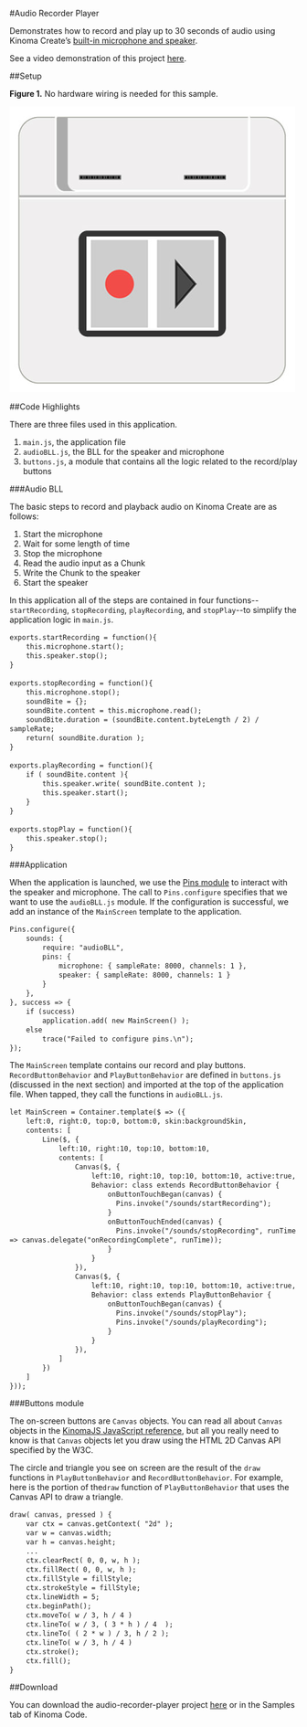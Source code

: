 #Audio Recorder Player

Demonstrates how to record and play up to 30 seconds of audio using Kinoma Create’s [built-in microphone and speaker](../audio).

See a video demonstration of this project [here](https://youtu.be/f3MC-JYgt-k).

<!--
<iframe width="640" height="360" src="https://www.youtube.com/embed/f3MC-JYgt-k?rel=0&amp;controls=1&amp;showinfo=0&autoplay=0" frameborder="0" allowfullscreen></iframe>
-->

##Setup

**Figure 1.** No hardware wiring is needed for this sample.
 
![Setup](img/setup.jpg)

##Code Highlights

There are three files used in this application.

1. `main.js`, the application file
2. `audioBLL.js`, the BLL for the speaker and microphone
3. `buttons.js`, a module that contains all the logic related to the record/play buttons


###Audio BLL

The basic steps to record and playback audio on Kinoma Create are as follows:

1. Start the microphone
2. Wait for some length of time
3. Stop the microphone
3. Read the audio input as a Chunk
4. Write the Chunk to the speaker
5. Start the speaker 

In this application all of the steps are contained in four functions--`startRecording`, `stopRecording`, `playRecording`, and `stopPlay`--to simplify the application logic in `main.js`.

```
exports.startRecording = function(){
	this.microphone.start();
	this.speaker.stop();
}

exports.stopRecording = function(){
	this.microphone.stop();	
	soundBite = {};
	soundBite.content = this.microphone.read();
	soundBite.duration = (soundBite.content.byteLength / 2) / sampleRate;
	return( soundBite.duration );
}

exports.playRecording = function(){
	if ( soundBite.content ){
		this.speaker.write( soundBite.content );
		this.speaker.start();
	}
}

exports.stopPlay = function(){
	this.speaker.stop();
}
```

###Application

When the application is launched, we use the [Pins module](http://kinoma.com/develop/documentation/create-pins-module/) to interact with the speaker and microphone. The call to `Pins.configure` specifies that we want to use the `audioBLL.js` module. If the configuration is successful, we add an instance of the `MainScreen` template to the application.

```
Pins.configure({
	sounds: {
		require: "audioBLL",
		pins: {
			microphone: { sampleRate: 8000, channels: 1 },
			speaker: { sampleRate: 8000, channels: 1 }
		}
	},
}, success => {
	if (success)	
		application.add( new MainScreen() );
	else
		trace("Failed to configure pins.\n");
});
```

The `MainScreen` template contains our record and play buttons. `RecordButtonBehavior` and `PlayButtonBehavior` are defined in `buttons.js` (discussed in the next section) and imported at the top of the application file. When tapped, they call the functions in `audioBLL.js`.

```
let MainScreen = Container.template($ => ({
	left:0, right:0, top:0, bottom:0, skin:backgroundSkin,
	contents: [
		Line($, {
			left:10, right:10, top:10, bottom:10,
			contents: [
				Canvas($, {
					left:10, right:10, top:10, bottom:10, active:true,
					Behavior: class extends RecordButtonBehavior {
						onButtonTouchBegan(canvas) {
						  Pins.invoke("/sounds/startRecording");
						}
						onButtonTouchEnded(canvas) {
						  Pins.invoke("/sounds/stopRecording", runTime => canvas.delegate("onRecordingComplete", runTime));
						}
					}
				}),
				Canvas($, {
					left:10, right:10, top:10, bottom:10, active:true,
					Behavior: class extends PlayButtonBehavior {
						onButtonTouchBegan(canvas) {
						  Pins.invoke("/sounds/stopPlay");
						  Pins.invoke("/sounds/playRecording");
						}
					}
				}),
			]
		})
	]
}));
```

###Buttons module

The on-screen buttons are `Canvas` objects. You can read all about `Canvas` objects in the [KinomaJS JavaScript reference](http://kinoma.com/develop/documentation/javascript/), but all you really need to know is that `Canvas`  objects let you draw using the HTML 2D Canvas API specified by the W3C.

The circle and triangle you see on screen are the result of the `draw` functions in `PlayButtonBehavior` and `RecordButtonBehavior`.  For example, here is the portion of the`draw` function of `PlayButtonBehavior` that uses the Canvas API to draw a triangle.

```
draw( canvas, pressed ) {
	var ctx = canvas.getContext( "2d" );
	var w = canvas.width;
	var h = canvas.height;	
	...
	ctx.clearRect( 0, 0, w, h );
    ctx.fillRect( 0, 0, w, h );
    ctx.fillStyle = fillStyle;
    ctx.strokeStyle = fillStyle;
    ctx.lineWidth = 5;
	ctx.beginPath();
	ctx.moveTo( w / 3, h / 4 )
	ctx.lineTo( w / 3, ( 3 * h ) / 4  );
	ctx.lineTo( ( 2 * w ) / 3, h / 2 );
	ctx.lineTo( w / 3, h / 4 )
    ctx.stroke();
    ctx.fill();
}
```

##Download

You can download the audio-recorder-player project [here](https://github.com/Kinoma/KPR-examples/tree/master/audio-recorder-player) or in the Samples tab of Kinoma Code.
